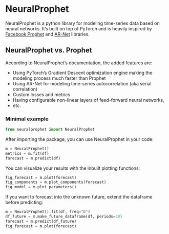 # NeuralProphet
NeuralProphet is a python library for modeling time-series data based on neural networks. It’s built on top of PyTorch and is heavily inspired by [Facebook Prophet](https://github.com/facebook/prophet)
and [AR-Net](https://github.com/ourownstory/AR-Net) libraries.

## NeuralProphet vs. Prophet
According to NeuralProphet’s documentation, the added features are:

* Using PyTorch’s Gradient Descent optimization engine making the modeling process much faster than Prophet
* Using AR-Net for modeling time-series autocorrelation (aka serial correlation)
* Custom losses and metrics
* Having configurable non-linear layers of feed-forward neural networks,
* etc.

### Minimal example
```python
from neuralprophet import NeuralProphet
```
After importing the package, you can use NeuralProphet in your code:
```python
m = NeuralProphet()
metrics = m.fit(df)
forecast = m.predict(df)
```
You can visualize your results with the inbuilt plotting functions:
```python
fig_forecast = m.plot(forecast)
fig_components = m.plot_components(forecast)
fig_model = m.plot_parameters()
```
If you want to forecast into the unknown future, extend the dataframe before predicting:
```python
m = NeuralProphet().fit(df, freq="D")
df_future = m.make_future_dataframe(df, periods=30)
forecast = m.predict(df_future)
fig_forecast = m.plot(forecast)
```
